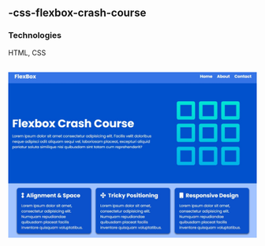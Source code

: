 <h2>-css-flexbox-crash-course</h2>
<h3>Technologies</h3>
<p>HTML, CSS</p>
<br/>
<img src="img.jpg" alt="Alt text" title="Optional title">
